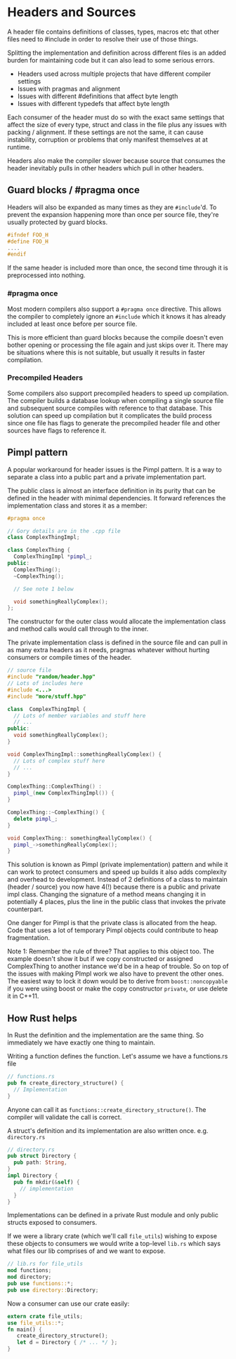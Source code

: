 # Headers and Sources

A header file contains definitions of classes, types, macros etc that other files need to #include in order to resolve their use of those things.

Splitting the implementation and definition across different files is an added burden for maintaining code but it can also lead to some serious errors.

* Headers used across multiple projects that have different compiler settings
* Issues with pragmas and alignment
* Issues with different #definitions that affect byte length
* Issues with different typedefs that affect byte length

Each consumer of the header must do so with the exact same settings that affect the size of every type, struct and class in the file plus any issues with packing / alignment. If these settings are not the same, it can cause instability, corruption or problems that only manifest themselves at at runtime.

Headers also make the compiler slower because source that consumes the header inevitably pulls in other headers which pull in other headers.

## Guard blocks / #pragma once

Headers will also be expanded as many times as they are `#include`'d. To prevent the expansion happening more than once per source file, they're usually protected by guard blocks.

```c++
#ifndef FOO_H
#define FOO_H
....
#endif
```

If the same header is included more than once, the second time through it is preprocessed into nothing.

### #pragma once

Most modern compilers also support a `#pragma once` directive. This allows the compiler to completely ignore an `#include` which it knows it has already included at least once before per source file. 

This is more efficient than guard blocks because the compile doesn't even bother opening or processing the file again and just skips over it. There may be situations where this is not suitable, but usually it results in faster compilation.

### Precompiled Headers

Some compilers also support precompiled headers to speed up compilation. The compiler builds a database lookup when compiling a single source file and subsequent source compiles with reference to that database. This solution can speed up compilation but it complicates the build process since one file has flags to generate the precompiled header file and other sources have flags to reference it.

## Pimpl pattern

A popular workaround for header issues is the Pimpl pattern. It is a way to separate a class into a public part and a private implementation part.

The public class is almost an interface definition in its purity that can be defined in the header with minimal dependencies. It forward references the implementation class and stores it as a member:

```c++
#pragma once

// Gory details are in the .cpp file
class ComplexThingImpl;

class ComplexThing {
  ComplexThingImpl *pimpl_;
public:
  ComplexThing();
  ~ComplexThing();

  // See note 1 below

  void somethingReallyComplex();
};
```

The constructor for the outer class would allocate the implementation class and method calls would call through to the inner.

The private implementation class is defined in the source file and can pull in as many extra headers as it needs, pragmas whatever without hurting consumers or compile times of the header.

```c++
// source file
#include "random/header.hpp"
// Lots of includes here
#include <...>
#include "more/stuff.hpp"

class  ComplexThingImpl {
  // Lots of member variables and stuff here
  // ...
public:
  void somethingReallyComplex();
}

void ComplexThingImpl::somethingReallyComplex() {
  // Lots of complex stuff here
  // ...
}

ComplexThing::ComplexThing() :
  pimpl_(new ComplexThingImpl()) {
}

ComplexThing::~ComplexThing() {
  delete pimpl_;
}

void ComplexThing:: somethingReallyComplex() {
  pimpl_->somethingReallyComplex();
}
```

This solution is known as Pimpl (private implementation) pattern and while it can work to protect consumers and speed up builds it also adds complexity and overhead to development. Instead of 2 definitions of a class to maintain (header / source) you now have 4(!) because there is a public and private impl class. Changing the signature of a method means changing it in potentially 4 places, plus the line in the public class that invokes the private counterpart.

One danger for Pimpl is that the private class is allocated from the heap. Code that uses a lot of temporary Pimpl objects could contribute to heap fragmentation.

Note 1: Remember the rule of three? That applies to this object too. The example doesn't show it but if we copy constructed or assigned ComplexThing to another instance we'd be in a heap of trouble. So on top of the issues with making PImpl work we also have to prevent the other ones. The easiest way to lock it down would be to derive from `boost::noncopyable` if you were using boost or make the copy constructor `private`, or use delete it in C++11.

## How Rust helps

In Rust the definition and the implementation are the same thing. So immediately we have exactly one thing to maintain.

Writing a function defines the function. Let's assume we have a functions.rs file

```rust
// functions.rs
pub fn create_directory_structure() {
  // Implementation
}
```

Anyone can call it as `functions::create_directory_structure()`. The compiler will validate the call is correct.

A struct's definition and its implementation are also written once. e.g. `directory.rs`

```rust
// directory.rs
pub struct Directory {
  pub path: String,
}
impl Directory {
  pub fn mkdir(&self) {
    // implementation
  }
}
```

Implementations can be defined in a private Rust module and only public structs exposed to consumers.

If we were a library crate (which we'll call `file_utils`) wishing to expose these objects to consumers we would write a top-level `lib.rs` which says what files our lib comprises of and we want to expose.

```rust
// lib.rs for file_utils
mod functions;
mod directory;
pub use functions::*;
pub use directory::Directory;
```

Now a consumer can use our crate easily:

```rust
extern crate file_utils;
use file_utils::*;
fn main() {
   create_directory_structure();
   let d = Directory { /* ... */ };
}
```
